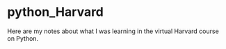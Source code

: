 # python_Harvard
Here are my notes about what I was learning in the virtual Harvard course on Python.
